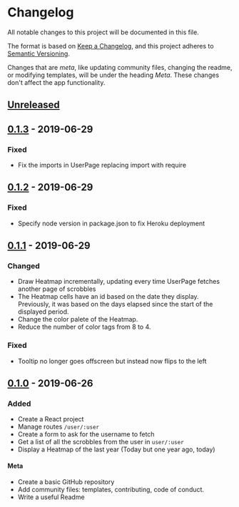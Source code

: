 # Changelog
All notable changes to this project will be documented in this file.

The format is based on [Keep a Changelog](https://keepachangelog.com/en/1.0.0/),
and this project adheres to [Semantic Versioning](https://semver.org/spec/v2.0.0.html).

Changes that are *meta*, like updating community files, changing the readme, or
modifying templates, will be under the heading *Meta*. These changes don't affect 
the app functionality.

## [Unreleased]

## [0.1.3] - 2019-06-29
### Fixed
- Fix the imports in UserPage replacing import with require

## [0.1.2] - 2019-06-29
### Fixed
- Specify node version in package.json to fix Heroku deployment

## [0.1.1] - 2019-06-29
### Changed
- Draw Heatmap incrementally, updating every time UserPage fetches another page of
scrobbles
- The Heatmap cells have an id based on the date they display. Previously, it was
based on the days elapsed since the start of the displayed period.
- Change the color palete of the Heatmap. 
- Reduce the number of color tags from 8 to 4.

### Fixed
- Tooltip no longer goes offscreen but instead now flips to the left

## [0.1.0] - 2019-06-26
### Added
- Create a React project
- Manage routes `/user/:user`
- Create a form to ask for the username to fetch
- Get a list of all the scrobbles from the user in `user/:user`
- Display a Heatmap of the last year (Today but one year ago, today)

#### Meta
- Create a basic GitHub repository
- Add community files: templates, contributing, code of conduct.
- Write a useful Readme

[Unreleased]: https://github.com/davidomarf/lastfm/compare/v0.1.3..HEAD
[0.1.3]: https://github.com/davidomarf/lastfm/compare/tag/v0.1.3
[0.1.2]: https://github.com/davidomarf/lastfm/compare/tag/v0.1.2
[0.1.1]: https://github.com/davidomarf/lastfm/compare/tag/v0.1.1
[0.1.0]: https://github.com/davidomarf/lastfm/releases/tag/v0.1.0
